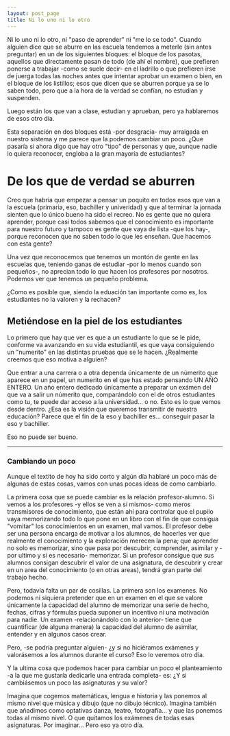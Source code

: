 ```yaml
---
layout: post_page
title: Ni lo uno ni lo otro
---
```


Ni lo uno ni lo otro, ni "paso de aprender" ni "me lo se todo". Cuando alguien dice que se aburre en las escuela tendemos a meterle (sin antes preguntar) en un de los siguientes bloques: el bloque de los pasotas, aquellos que directamente pasan de todo (de ahí el nombre), que prefieren ponerse a trabajar -como se suele decir- en el ladrillo o que prefieren irse de juerga todas las noches antes que intentar aprobar un examen o bien, en el bloque de los listillos; esos que dicen que se aburren porque ya se lo saben todo, pero que a la hora de la verdad se confían, no estudian y suspenden.

Luego están los que van a clase, estudian y aprueban, pero ya hablaremos de esos otro día.

Esta separación en dos bloques está -por desgracia- muy arraigada en nuestro sistema y me parece que la podemos cambiar un poco. ¿Que pasaría si ahora digo que hay otro "tipo" de personas y que, aunque nadie lo quiera reconocer, engloba a la gran mayoría de estudiantes?


# De los que de verdad se aburren

Creo que habría que empezar a pensar un poquito en todos esos que van a la escuela (primaria, eso, bachiller y univeridad) y que al terminar la jornada sienten que lo único bueno ha sido el recreo. No es gente que no quiera aprender, porque casi todos sabemos que el conocimiento es importante para nuestro futuro y tampoco es gente que vaya de lista -que los hay-, porque reconocen que no saben todo lo que les enseñan. Que hacemos con esta gente?

Una vez que reconocemos que tenemos un montón de gente en las escuelas que, teniendo ganas de estudiar -por lo menos cuando son pequeños-, no aprecian todo lo que hacen los profesores por nosotros. Podemos ver que tenemos un pequeño problema.

¿Como es posible que, siendo la eduación tan importante como es, los estudiantes no la valoren y la rechacen?


## Metiéndose en la piel de los estudiantes

Lo primero que hay que ver es que a un estudiante lo que se le pide, conforme va avanzando en su vida estudiantil, es que vaya consiguiendo un "numerito" en las distintas pruebas que se le hacen. ¿Realmente creemos que eso motiva a alguien?

Que entrar a una carrera o a otra dependa únicamente de un númerito que aparece en un papel, un numerito en el que has estado pensando UN AÑO ENTERO. Un año entero dedicado únicamente a preparar un exámen del que va a salir un númerito que, comparándolo con el de otros estudiantes como tu, te puede dar acceso a la universidad... o no. Esto es lo que vemos desde dentro. ¿Esa es la visión que queremos transmitir de nuestra educación? Parece que el fin de la eso y bachiller es... conseguir pasar la eso y bachiller.

Eso no puede ser bueno.

- - -

### Cambiando un poco

Aunque el textito de hoy ha sido corto y algún día hablaré un poco más de algunas de estas cosas, vamos con unas pocas ideas de como cambiarlo.

La primera cosa que se puede cambiar es la relación profesor-alumno. Si vemos a los profesores -y ellos se ven a sí mismos- como meros transmisores de conocimiento, que están ahí para controlar que el pupilo vaya memorizando todo lo que pone en un libro con el fin de que consigua "vomitar" los conocimientos en un examen, mal vamos. El profesor debe ser una persona encarga de motivar a los alumnos, de hacerles ver que realmente el conocimiento y la exploración merecen la pena; que aprender no solo es memorizar, sino que pasa por descubrir, comprender, asimilar y -por ultimo y si es necesario- memorizar. Si un profesor consigue que sus alumnos consigan descubrir el valor de una asignatura, de descubrir y crear en un area del conocimiento (o en otras areas), tendrá gran parte del trabajo hecho.

Pero, todavía falta un par de cosillas. La primera son los examenes. No podemos ni siquiera pretender que en un examen en el que se valore únicamente la capacidad del alumno de memorizar una serie de hecho, fechas, cifras y fórmulas pueda suponer un incentivo ni una motivación para nadie. Un examen -relacionándolo con lo anterior- tiene que cuantificar (de alguna manera) la capacidad del alumno de asimilar, entender y en algunos casos crear.

Pero, -se podría preguntar alguien- ¿y si no hiciéramos exámenes y valorásemos a los alumnos durante el curso? Eso lo veremos otro día.

Y la ultima cosa que podemos hacer para cambiar un poco el planteamiento -a la que me gustaría dedicarle una entrada completa- es: ¿Y si cambiásemos un poco las asignaturas y su valor?

Imagina que cogemos matemáticas, lengua e historia y las ponemos al mismo nivel que música y dibujo (que no dibujo técnico). Imagina también que añadimos como optativas danza, teatro, fotografía... y que las ponemos todas al mismo nivel. O que quitamos los exámenes de todas esas asignaturas. Por imaginar...
Pero eso ya otro día.